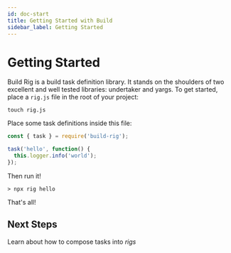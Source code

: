 ```yaml
---
id: doc-start
title: Getting Started with Build
sidebar_label: Getting Started
---
```


# Getting Started

Build Rig is a build task definition library. It stands on the shoulders of two excellent and well tested libraries: undertaker and yargs. To get started, place a `rig.js` file in the root of your project:

```
touch rig.js
```

Place some task definitions inside this file:

```js
const { task } = require('build-rig');

task('hello', function() {
  this.logger.info('world');
});
```

Then run it!

```
> npx rig hello
```

That's all!

## Next Steps

Learn about how to compose tasks into _rigs_
